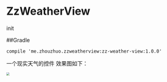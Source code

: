 # ZzWeatherView
init

##Gradle

```
compile 'me.zhouzhuo.zzweatherview:zz-weather-view:1.0.0'
```


一个现实天气的控件
效果图如下：

<img src="https://github.com/zhouzhuo810/ZzWeatherView/blob/master/zz-weather-view-demo.jpg" style="zoom:50%" />
